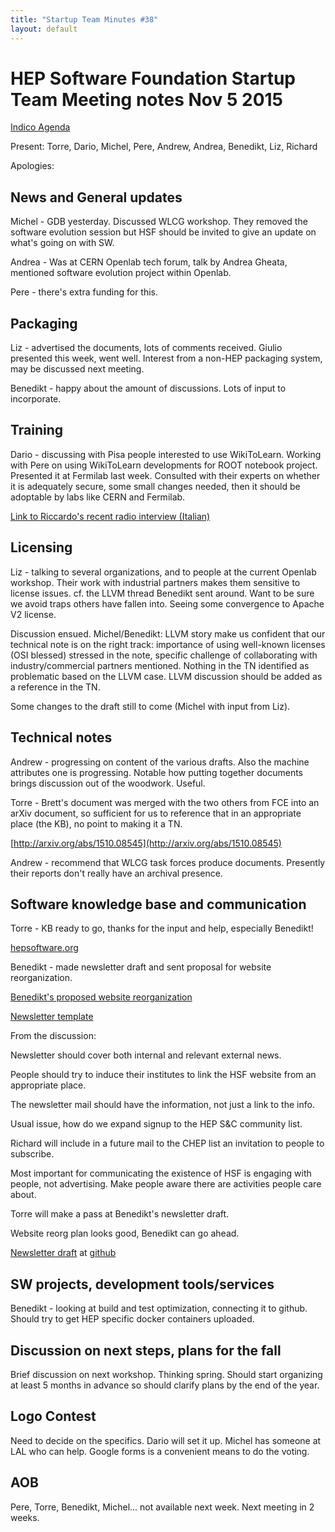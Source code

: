 ```yaml
---
title: "Startup Team Minutes #38"
layout: default
---
```


# HEP Software Foundation Startup Team Meeting notes Nov 5 2015

[Indico Agenda](https://indico.cern.ch/event/460314/)

Present:  Torre, Dario, Michel, Pere, Andrew, Andrea, Benedikt, Liz, Richard

Apologies:

## News and General updates

Michel - GDB yesterday. Discussed WLCG workshop. They removed the software evolution session but HSF should be invited to give an update on what's going on with SW.

Andrea - Was at CERN Openlab tech forum, talk by Andrea Gheata, mentioned software evolution project within Openlab.

Pere - there's extra funding for this.

## Packaging

Liz - advertised the documents, lots of comments received. Giulio presented this week, went well.
Interest from a non-HEP packaging system, may be discussed next meeting.

Benedikt - happy about the amount of discussions. Lots of input to incorporate.

## Training

Dario - discussing with Pisa people interested to use WikiToLearn.
Working with Pere on using WikiToLearn developments for ROOT notebook project.
Presented it at Fermilab last week. Consulted with their experts on whether it is adequately secure, some small changes needed, then it should be adoptable by labs like CERN and Fermilab.

[Link to Riccardo's recent radio interview (Italian)](http://podcast.radiopopolare.it/pionieri_1_20_10_2015.mp3)

## Licensing

Liz - talking to several organizations, and to people at the current Openlab workshop. Their work with industrial partners makes them sensitive to license issues. cf. the LLVM thread Benedikt sent around. Want to be sure we avoid traps others have fallen into. Seeing some convergence to Apache V2 license.

Discussion ensued. Michel/Benedikt: LLVM story make us confident that our technical note is on the right track: importance of using well-known licenses (OSI blessed) stressed in the note, specific challenge of collaborating with industry/commercial partners mentioned. Nothing in the TN identified as problematic based on the LLVM case. LLVM discussion should be added as a reference in the TN.

Some changes to the draft still to come (Michel with input from Liz).

## Technical notes

Andrew - progressing on content of the various drafts. Also the machine attributes one is progressing. Notable how putting together documents brings discussion out of the woodwork. Useful.

Torre - Brett's document was merged with the two others from FCE into an arXiv document, so sufficient for us to reference that in an appropriate place (the KB), no point to making it a TN.

[http://arxiv.org/abs/1510.08545](http://arxiv.org/abs/1510.08545)

Andrew - recommend that WLCG task forces produce documents. Presently their reports don't really have an archival presence.

## Software knowledge base and communication

Torre - KB ready to go, thanks for the input and help, especially Benedikt!

[hepsoftware.org](http://hepsoftware.org)

Benedikt - made newsletter draft and sent proposal for website reorganization.

[Benedikt's proposed website reorganization](https://docs.google.com/presentation/d/1uKuDAUldcz0vcCO9NbfpQrr43Bngpb_w4nN9b_nRUsg/edit?usp=sharing)

[Newsletter template](http://news.hepsoftwarefoundation.org/)

From the discussion:

Newsletter should cover both internal and relevant external news.

People should try to induce their institutes to link the HSF website from an appropriate place.

The newsletter mail should have the information, not just a link to the info.

Usual issue, how do we expand signup to the HEP S&C community list.

Richard will include in a future mail to the CHEP list an invitation to people to subscribe.

Most important for communicating the existence of HSF is engaging with people, not advertising. Make people aware there are activities people care about.

Torre will make a pass at Benedikt's newsletter draft.

Website reorg plan looks good, Benedikt can go ahead.

[Newsletter draft](https://github.com/HEP-SF/hep-sf.github.io/blob/master/_drafts/nodate-Newsletter-KB.md)
at [github](https://github.com/HEP-SF/hep-sf.github.io)

## SW projects, development tools/services

Benedikt - looking at build and test optimization, connecting it to github. Should try to get HEP specific docker containers uploaded.

## Discussion on next steps, plans for the fall

Brief discussion on next workshop. Thinking spring. Should start organizing at least 5 months in advance so should clarify plans by the end of the year.

## Logo Contest

Need to decide on the specifics.
Dario will set it up.
Michel has someone at LAL who can help.
Google forms is a convenient means to do the voting.

## AOB

Pere, Torre, Benedikt, Michel... not available next week. Next meeting in 2 weeks.
